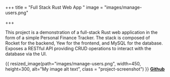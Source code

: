 
+++
title = "Full Stack Rust Web App "
image = "images/manage-users.png"

+++

This project is a demonstration of a full-stack Rust web application in the form of a simple Personal Finance Tracker. The stack is composed of Rocket for the backend, Yew for the frontend, and MySQL for the database. Exposes a RESTful API providing CRUD operations to interact with the database via the UI.



{{ resized_image(path="images/manage-users.png", width=450, height=300, alt="My image alt text", class = "project-screenshot") }} **[Github](https://github.com/c-lonas/personal-finance-tracker)**


